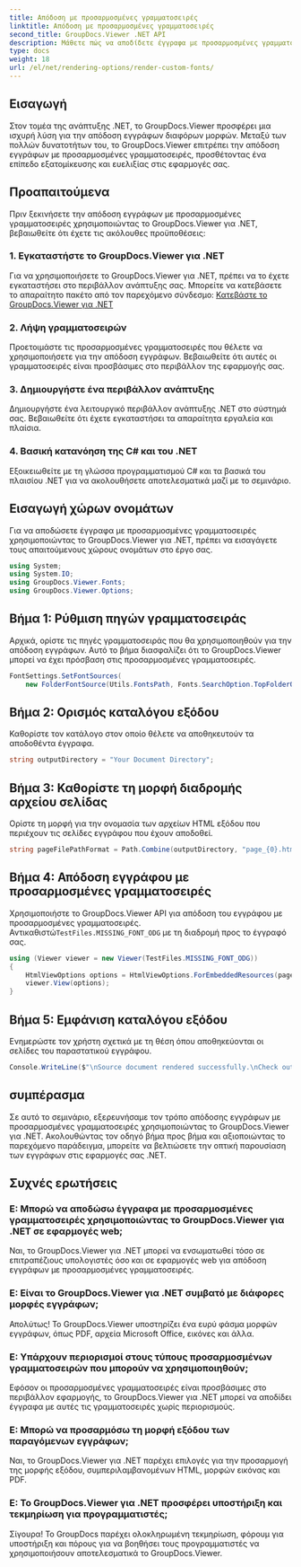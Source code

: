 ```yaml
---
title: Απόδοση με προσαρμοσμένες γραμματοσειρές
linktitle: Απόδοση με προσαρμοσμένες γραμματοσειρές
second_title: GroupDocs.Viewer .NET API
description: Μάθετε πώς να αποδίδετε έγγραφα με προσαρμοσμένες γραμματοσειρές χρησιμοποιώντας το GroupDocs.Viewer για .NET. Βελτιώστε τις οπτικές παρουσιάσεις χωρίς κόπο.
type: docs
weight: 18
url: /el/net/rendering-options/render-custom-fonts/
---
```

## Εισαγωγή
Στον τομέα της ανάπτυξης .NET, το GroupDocs.Viewer προσφέρει μια ισχυρή λύση για την απόδοση εγγράφων διαφόρων μορφών. Μεταξύ των πολλών δυνατοτήτων του, το GroupDocs.Viewer επιτρέπει την απόδοση εγγράφων με προσαρμοσμένες γραμματοσειρές, προσθέτοντας ένα επίπεδο εξατομίκευσης και ευελιξίας στις εφαρμογές σας.
## Προαπαιτούμενα
Πριν ξεκινήσετε την απόδοση εγγράφων με προσαρμοσμένες γραμματοσειρές χρησιμοποιώντας το GroupDocs.Viewer για .NET, βεβαιωθείτε ότι έχετε τις ακόλουθες προϋποθέσεις:
### 1. Εγκαταστήστε το GroupDocs.Viewer για .NET
Για να χρησιμοποιήσετε το GroupDocs.Viewer για .NET, πρέπει να το έχετε εγκαταστήσει στο περιβάλλον ανάπτυξης σας. Μπορείτε να κατεβάσετε το απαραίτητο πακέτο από τον παρεχόμενο σύνδεσμο:
[Κατεβάστε το GroupDocs.Viewer για .NET](https://releases.groupdocs.com/viewer/net/)
### 2. Λήψη γραμματοσειρών
Προετοιμάστε τις προσαρμοσμένες γραμματοσειρές που θέλετε να χρησιμοποιήσετε για την απόδοση εγγράφων. Βεβαιωθείτε ότι αυτές οι γραμματοσειρές είναι προσβάσιμες στο περιβάλλον της εφαρμογής σας.
### 3. Δημιουργήστε ένα περιβάλλον ανάπτυξης
Δημιουργήστε ένα λειτουργικό περιβάλλον ανάπτυξης .NET στο σύστημά σας. Βεβαιωθείτε ότι έχετε εγκαταστήσει τα απαραίτητα εργαλεία και πλαίσια.
### 4. Βασική κατανόηση της C# και του .NET
Εξοικειωθείτε με τη γλώσσα προγραμματισμού C# και τα βασικά του πλαισίου .NET για να ακολουθήσετε αποτελεσματικά μαζί με το σεμινάριο.

## Εισαγωγή χώρων ονομάτων
Για να αποδώσετε έγγραφα με προσαρμοσμένες γραμματοσειρές χρησιμοποιώντας το GroupDocs.Viewer για .NET, πρέπει να εισαγάγετε τους απαιτούμενους χώρους ονομάτων στο έργο σας.

```csharp
using System;
using System.IO;
using GroupDocs.Viewer.Fonts;
using GroupDocs.Viewer.Options;
```

## Βήμα 1: Ρύθμιση πηγών γραμματοσειράς
Αρχικά, ορίστε τις πηγές γραμματοσειράς που θα χρησιμοποιηθούν για την απόδοση εγγράφων. Αυτό το βήμα διασφαλίζει ότι το GroupDocs.Viewer μπορεί να έχει πρόσβαση στις προσαρμοσμένες γραμματοσειρές.
```csharp
FontSettings.SetFontSources(
    new FolderFontSource(Utils.FontsPath, Fonts.SearchOption.TopFolderOnly));
```
## Βήμα 2: Ορισμός καταλόγου εξόδου
Καθορίστε τον κατάλογο στον οποίο θέλετε να αποθηκευτούν τα αποδοθέντα έγγραφα.
```csharp
string outputDirectory = "Your Document Directory";
```
## Βήμα 3: Καθορίστε τη μορφή διαδρομής αρχείου σελίδας
Ορίστε τη μορφή για την ονομασία των αρχείων HTML εξόδου που περιέχουν τις σελίδες εγγράφου που έχουν αποδοθεί.
```csharp
string pageFilePathFormat = Path.Combine(outputDirectory, "page_{0}.html");
```
## Βήμα 4: Απόδοση εγγράφου με προσαρμοσμένες γραμματοσειρές
 Χρησιμοποιήστε το GroupDocs.Viewer API για απόδοση του εγγράφου με προσαρμοσμένες γραμματοσειρές. Αντικαθιστώ`TestFiles.MISSING_FONT_ODG` με τη διαδρομή προς το έγγραφό σας.
```csharp
using (Viewer viewer = new Viewer(TestFiles.MISSING_FONT_ODG))
{
    HtmlViewOptions options = HtmlViewOptions.ForEmbeddedResources(pageFilePathFormat);
    viewer.View(options);
}
```
## Βήμα 5: Εμφάνιση καταλόγου εξόδου
Ενημερώστε τον χρήστη σχετικά με τη θέση όπου αποθηκεύονται οι σελίδες του παραστατικού εγγράφου.
```csharp
Console.WriteLine($"\nSource document rendered successfully.\nCheck output in {outputDirectory}.");
```

## συμπέρασμα
Σε αυτό το σεμινάριο, εξερευνήσαμε τον τρόπο απόδοσης εγγράφων με προσαρμοσμένες γραμματοσειρές χρησιμοποιώντας το GroupDocs.Viewer για .NET. Ακολουθώντας τον οδηγό βήμα προς βήμα και αξιοποιώντας το παρεχόμενο παράδειγμα, μπορείτε να βελτιώσετε την οπτική παρουσίαση των εγγράφων στις εφαρμογές σας .NET.
## Συχνές ερωτήσεις
### Ε: Μπορώ να αποδώσω έγγραφα με προσαρμοσμένες γραμματοσειρές χρησιμοποιώντας το GroupDocs.Viewer για .NET σε εφαρμογές web;
Ναι, το GroupDocs.Viewer για .NET μπορεί να ενσωματωθεί τόσο σε επιτραπέζιους υπολογιστές όσο και σε εφαρμογές web για απόδοση εγγράφων με προσαρμοσμένες γραμματοσειρές.
### Ε: Είναι το GroupDocs.Viewer για .NET συμβατό με διάφορες μορφές εγγράφων;
Απολύτως! Το GroupDocs.Viewer υποστηρίζει ένα ευρύ φάσμα μορφών εγγράφων, όπως PDF, αρχεία Microsoft Office, εικόνες και άλλα.
### Ε: Υπάρχουν περιορισμοί στους τύπους προσαρμοσμένων γραμματοσειρών που μπορούν να χρησιμοποιηθούν;
Εφόσον οι προσαρμοσμένες γραμματοσειρές είναι προσβάσιμες στο περιβάλλον εφαρμογής, το GroupDocs.Viewer για .NET μπορεί να αποδίδει έγγραφα με αυτές τις γραμματοσειρές χωρίς περιορισμούς.
### Ε: Μπορώ να προσαρμόσω τη μορφή εξόδου των παραγόμενων εγγράφων;
Ναι, το GroupDocs.Viewer για .NET παρέχει επιλογές για την προσαρμογή της μορφής εξόδου, συμπεριλαμβανομένων HTML, μορφών εικόνας και PDF.
### Ε: Το GroupDocs.Viewer για .NET προσφέρει υποστήριξη και τεκμηρίωση για προγραμματιστές;
Σίγουρα! Το GroupDocs παρέχει ολοκληρωμένη τεκμηρίωση, φόρουμ για υποστήριξη και πόρους για να βοηθήσει τους προγραμματιστές να χρησιμοποιήσουν αποτελεσματικά το GroupDocs.Viewer.